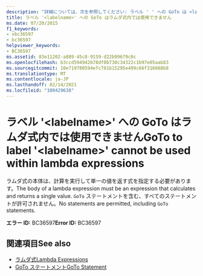 ```yaml
---
description: "詳細については、次を参照してください: ラベル ' ' への GoTo は <labelname> ラムダ式内では使用できません"
title: ラベル '<labelname>' への GoTo はラムダ式内では使用できません
ms.date: 07/20/2015
f1_keywords:
- vbc36597
- bc36597
helpviewer_keywords:
- BC36597
ms.assetid: 83e11202-a889-45c8-9159-d22b99679c0c
ms.openlocfilehash: b3ccd594942b78df0b730c34322c1b97e05aab83
ms.sourcegitcommit: 10e719780594efc781b15295e499c66f316068b8
ms.translationtype: MT
ms.contentlocale: ja-JP
ms.lasthandoff: 02/14/2021
ms.locfileid: "100429638"
---
```

# <a name="goto-to-label-labelname-cannot-be-used-within-lambda-expressions"></a><span data-ttu-id="f4164-103">ラベル '\<labelname>' への GoTo はラムダ式内では使用できません</span><span class="sxs-lookup"><span data-stu-id="f4164-103">GoTo to label '\<labelname>' cannot be used within lambda expressions</span></span>

<span data-ttu-id="f4164-104">ラムダ式の本体は、計算を実行して単一の値を返す式を指定する必要があります。</span><span class="sxs-lookup"><span data-stu-id="f4164-104">The body of a lambda expression must be an expression that calculates and returns a single value.</span></span> <span data-ttu-id="f4164-105">`GoTo` ステートメントを含む、すべてのステートメントが許可されません。</span><span class="sxs-lookup"><span data-stu-id="f4164-105">No statements are permitted, including `GoTo` statements.</span></span>  
  
 <span data-ttu-id="f4164-106">**エラー ID:** BC36597</span><span class="sxs-lookup"><span data-stu-id="f4164-106">**Error ID:** BC36597</span></span>  
  
## <a name="see-also"></a><span data-ttu-id="f4164-107">関連項目</span><span class="sxs-lookup"><span data-stu-id="f4164-107">See also</span></span>

- [<span data-ttu-id="f4164-108">ラムダ式</span><span class="sxs-lookup"><span data-stu-id="f4164-108">Lambda Expressions</span></span>](../programming-guide/language-features/procedures/lambda-expressions.md)
- [<span data-ttu-id="f4164-109">GoTo ステートメント</span><span class="sxs-lookup"><span data-stu-id="f4164-109">GoTo Statement</span></span>](../language-reference/statements/goto-statement.md)
